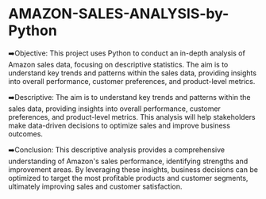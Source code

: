 # AMAZON-SALES-ANALYSIS-by-Python
➡️Objective:
This project uses Python to conduct an in-depth analysis of Amazon sales data, focusing on descriptive statistics. The aim is to understand key trends and patterns within the sales data, providing insights into overall performance, customer preferences, and product-level metrics.

➡️Descriptive:
The aim is to understand key trends and patterns within the sales data, providing insights into overall performance, customer preferences, and product-level metrics. This analysis will help stakeholders make data-driven decisions to optimize sales and improve business outcomes.

➡️Conclusion:
This descriptive analysis provides a comprehensive understanding of Amazon's sales performance, identifying strengths and improvement areas. By leveraging these insights, business decisions can be optimized to target the most profitable products and customer segments, ultimately improving sales and customer satisfaction.
